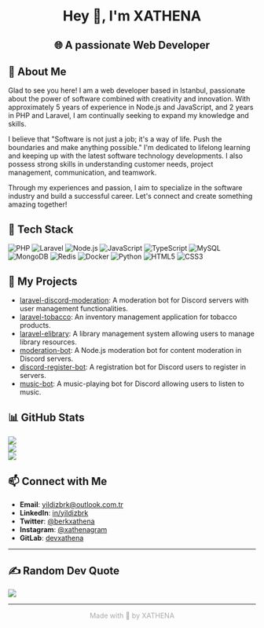 <div align="center">
  <h1>Hey 👋, I'm XATHENA</h1>
  <h2>🌐 A passionate Web Developer</h2>
</div>

## 💫 About Me

Glad to see you here! I am a web developer based in Istanbul, passionate about the power of software combined with creativity and innovation. With approximately 5 years of experience in Node.js and JavaScript, and 2 years in PHP and Laravel, I am continually seeking to expand my knowledge and skills.

I believe that "Software is not just a job; it's a way of life. Push the boundaries and make anything possible." I'm dedicated to lifelong learning and keeping up with the latest software technology developments. I also possess strong skills in understanding customer needs, project management, communication, and teamwork.

Through my experiences and passion, I aim to specialize in the software industry and build a successful career. Let's connect and create something amazing together!

## 🚀 Tech Stack

![PHP](https://img.shields.io/badge/php-%23777BB4.svg?style=for-the-badge&logo=php&logoColor=white)
![Laravel](https://img.shields.io/badge/laravel-%23FF2D20.svg?style=for-the-badge&logo=laravel&logoColor=white)
![Node.js](https://img.shields.io/badge/node.js-6DA55F?style=for-the-badge&logo=node.js&logoColor=white)
![JavaScript](https://img.shields.io/badge/javascript-%23323330.svg?style=for-the-badge&logo=javascript&logoColor=%23F7DF1E)
![TypeScript](https://img.shields.io/badge/typescript-%23007ACC.svg?style=for-the-badge&logo=typescript&logoColor=white)
![MySQL](https://img.shields.io/badge/mysql-%2300f.svg?style=for-the-badge&logo=mysql&logoColor=white)
![MongoDB](https://img.shields.io/badge/MongoDB-%234ea94b.svg?style=for-the-badge&logo=mongodb&logoColor=white)
![Redis](https://img.shields.io/badge/Redis-%23D82C20.svg?style=for-the-badge&logo=redis&logoColor=white)
![Docker](https://img.shields.io/badge/docker-%232496ED.svg?style=for-the-badge&logo=docker&logoColor=white)
![Python](https://img.shields.io/badge/python-3670A0?style=for-the-badge&logo=python&logoColor=ffdd54)
![HTML5](https://img.shields.io/badge/html5-%23E34F26.svg?style=for-the-badge&logo=html5&logoColor=white)
![CSS3](https://img.shields.io/badge/css3-%231572B6.svg?style=for-the-badge&logo=css3&logoColor=white)

## 🌟 My Projects
- [laravel-discord-moderation](https://github.com/devxathena/laravel-discord-moderation): A moderation bot for Discord servers with user management functionalities.
- [laravel-tobacco](https://github.com/devxathena/laravel-tobacco): An inventory management application for tobacco products.
- [laravel-elibrary](https://github.com/devxathena/laravel-elibrary): A library management system allowing users to manage library resources.
- [moderation-bot](https://github.com/devxathena/moderation-bot): A Node.js moderation bot for content moderation in Discord servers.
- [discord-register-bot](https://github.com/devxathena/discord-register-bot): A registration bot for Discord users to register in servers.
- [music-bot](https://github.com/devxathena/music-bot): A music-playing bot for Discord allowing users to listen to music.

## 📊 GitHub Stats

![](https://github-readme-stats.vercel.app/api?username=devxathena&theme=dark&hide_border=false&include_all_commits=true&count_private=true)<br/>
![](https://github-readme-streak-stats.herokuapp.com/?user=devxathena&theme=dark&hide_border=false)<br/>
![](https://github-readme-stats.vercel.app/api/top-langs/?username=devxathena&theme=dark&hide_border=false&include_all_commits=true&count_private=true&layout=compact)

## 📫 Connect with Me
- **Email**: [yildizbrk@outlook.com.tr](mailto:yildizbrk@outlook.com.tr)
- **LinkedIn**: [in/yildizbrk](https://www.linkedin.com/in/yildizbrk)
- **Twitter**: [@berkxathena](https://twitter.com/berkxathena)
- **Instagram**: [@xathenagram](https://instagram.com/xathenagram)
- **GitLab**: [devxathena](https://gitlab.com/devxathena)

---

## ✍️ Random Dev Quote

![](https://quotes-github-readme.vercel.app/api?type=horizontal&theme=dark)

---

<div align="center" style="text-decoration:none; color: darkgrey; cursor: default;">
  <a href="https://github.com/X4TH3N4" target="_blank" style="text-decoration:none; color: darkgrey; cursor: default;">Made with 💜 by XATHENA</a>
</div>
